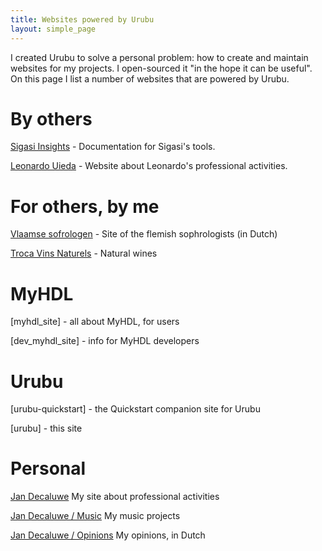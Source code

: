 ```yaml
---
title: Websites powered by Urubu
layout: simple_page
---
```


I created Urubu to solve a personal problem: how to create and maintain
websites for my projects. I open-sourced it "in the hope it can be useful".  On
this page I list a number of websites that are powered by Urubu.

By others
=========

[Sigasi Insights][sigasi] - Documentation for Sigasi's tools.

[Leonardo Uieda][leouieda] - Website about Leonardo's professional activities.

For others, by me
=================

[Vlaamse sofrologen][sofro] - Site of the flemish sophrologists (in Dutch)

[Troca Vins Naturels][troca] - Natural wines

MyHDL
=====

[myhdl_site] - all about MyHDL, for users

[dev_myhdl_site] - info for MyHDL developers

Urubu
=====

[urubu-quickstart] - the Quickstart companion site for Urubu

[urubu] - this site

Personal
========

[Jan Decaluwe][jan] My site about professional activities

[Jan Decaluwe / Music][janmusic] My music projects

[Jan Decaluwe / Opinions][janopinion] My opinions, in Dutch


[sigasi]: http://insights.sigasi.com
[leouieda]: http://www.leouieda.com/
[sofro]: http://www.vlaamsesofrologen.be
[jan]: http://www.jandecaluwe.com
[janmusic]: http://music.jandecaluwe.com
[janopinion]: http://nl.jandecaluwe.com
[troca]: http://www.troca-vn.be
